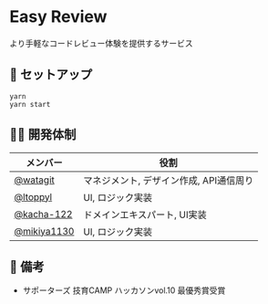 # Easy Review

より手軽なコードレビュー体験を提供するサービス

## 🏃 セットアップ

```shell
yarn
yarn start
```

## 🧑‍💻 開発体制
| メンバー | 役割 |
| --- | --- |
| [@watagit](https://github.com/watagit) | マネジメント, デザイン作成, API通信周り |
| [@ltoppyl](https://github.com/ltoppyl) | UI, ロジック実装 |
| [@kacha-122](https://github.com/kacha-122) | ドメインエキスパート, UI実装 |
| [@mikiya1130](https://github.com/mikiya1130) | UI, ロジック実装 |

## 👀 備考
- サポーターズ 技育CAMP ハッカソンvol.10 最優秀賞受賞
